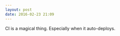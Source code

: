 ```yaml
---
layout: post
date: 2016-02-23 21:09
---
```

CI is a magical thing. Especially when it auto-deploys.
